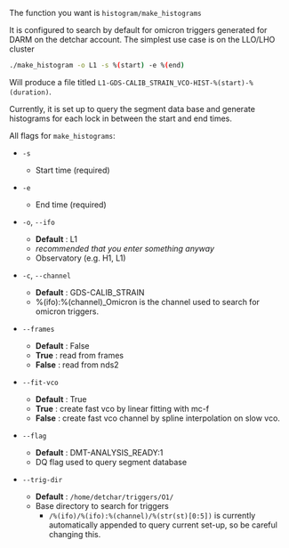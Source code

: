 The function you want is `histogram/make_histograms`

It is configured to search by default for omicron triggers generated for DARM on the detchar account. The simplest use case is on the LLO/LHO cluster

```bash
./make_histogram -o L1 -s %(start) -e %(end)
```
Will produce a file titled `L1-GDS-CALIB_STRAIN_VCO-HIST-%(start)-%(duration)`. 

Currently, it is set up to query the segment data base and generate histograms for each lock in between the start and end times. 

All flags for `make_histograms`:

* `-s`
    * Start time (required)
* `-e`
    * End time (required)
* `-o`, `--ifo`
    * **Default** : L1
    * *recommended that you enter something anyway*
    * Observatory (e.g. H1, L1)
* `-c`, `--channel`
    * **Default** : GDS-CALIB_STRAIN
    * %(ifo):%(channel)_Omicron is the channel 
        used to search for omicron triggers.
* `--frames`
    *  **Default** : False
    * **True** : read from frames
    * **False** : read from nds2

* `--fit-vco`
    * **Default** : True
    * **True** : create fast vco by linear fitting with mc-f
    * **False** : create fast vco channel by spline 
            interpolation on slow vco.
* `--flag`
    * **Default** : DMT-ANALYSIS_READY:1
    * DQ flag used to query segment database
* `--trig-dir`
    * **Default** : `/home/detchar/triggers/O1/`
    * Base directory to search for triggers
        * `/%(ifo)/%(ifo):%(channel)/%(str(st)[0:5])` is currently automatically appended
        to query current set-up, so be careful changing this.
